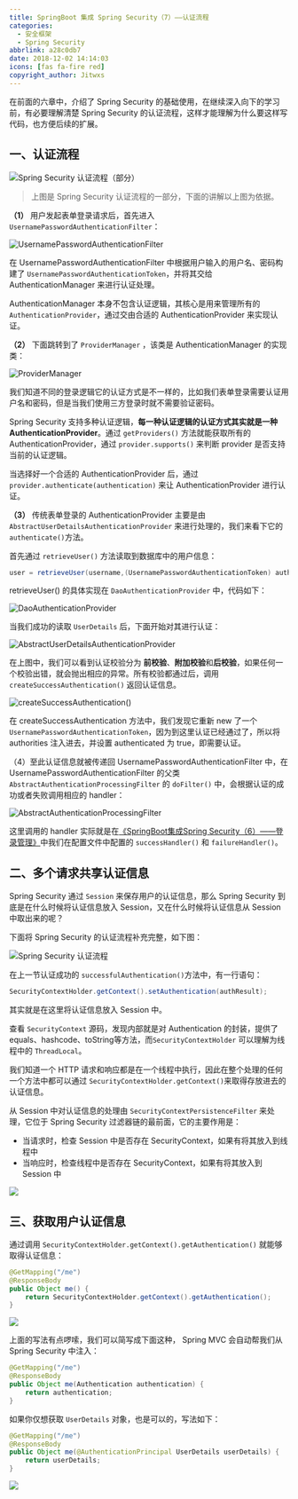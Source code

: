 ```yaml
---
title: SpringBoot 集成 Spring Security（7）——认证流程
categories:
  - 安全框架
  - Spring Security
abbrlink: a28c0db7
date: 2018-12-02 14:14:03
icons: [fas fa-fire red]
copyright_author: Jitwxs
---
```


在前面的六章中，介绍了 Spring Security 的基础使用，在继续深入向下的学习前，有必要理解清楚 Spring Security 的认证流程，这样才能理解为什么要这样写代码，也方便后续的扩展。

## 一、认证流程

![Spring Security 认证流程（部分）](https://cdn.jsdelivr.net/gh/jitwxs/cdn/blog/posts/20181202095539982.png)

>上图是 Spring Security 认证流程的一部分，下面的讲解以上图为依据。

**（1）** 用户发起表单登录请求后，首先进入 `UsernamePasswordAuthenticationFilter`：

![UsernamePasswordAuthenticationFilter](https://cdn.jsdelivr.net/gh/jitwxs/cdn/blog/posts/2018120210045295.png)

在 UsernamePasswordAuthenticationFilter 中根据用户输入的用户名、密码构建了 `UsernamePasswordAuthenticationToken`，并将其交给 AuthenticationManager 来进行认证处理。

AuthenticationManager 本身不包含认证逻辑，其核心是用来管理所有的 `AuthenticationProvider`，通过交由合适的 AuthenticationProvider 来实现认证。

**（2）** 下面跳转到了 `ProviderManager` ，该类是 AuthenticationManager 的实现类：

![ProviderManager](https://cdn.jsdelivr.net/gh/jitwxs/cdn/blog/posts/20181202102203137.png)

我们知道不同的登录逻辑它的认证方式是不一样的，比如我们表单登录需要认证用户名和密码，但是当我们使用三方登录时就不需要验证密码。

Spring Security 支持多种认证逻辑，**每一种认证逻辑的认证方式其实就是一种 AuthenticationProvider**。通过 `getProviders()` 方法就能获取所有的 AuthenticationProvider，通过 `provider.supports()` 来判断 provider 是否支持当前的认证逻辑。

当选择好一个合适的 AuthenticationProvider 后，通过 `provider.authenticate(authentication)` 来让 AuthenticationProvider 进行认证。

**（3）** 传统表单登录的 AuthenticationProvider 主要是由 `AbstractUserDetailsAuthenticationProvider` 来进行处理的，我们来看下它的 `authenticate()`方法。

首先通过 `retrieveUser()` 方法读取到数据库中的用户信息：

```java
user = retrieveUser(username,(UsernamePasswordAuthenticationToken) authentication);
```

retrieveUser() 的具体实现在 `DaoAuthenticationProvider` 中，代码如下：

![DaoAuthenticationProvider](https://cdn.jsdelivr.net/gh/jitwxs/cdn/blog/posts/20181202103804350.png)

当我们成功的读取 `UserDetails` 后，下面开始对其进行认证：

![AbstractUserDetailsAuthenticationProvider](https://cdn.jsdelivr.net/gh/jitwxs/cdn/blog/posts/20181202105844461.png)

在上图中，我们可以看到认证校验分为 **前校验**、**附加校验**和**后校验**，如果任何一个校验出错，就会抛出相应的异常。所有校验都通过后，调用 `createSuccessAuthentication()` 返回认证信息。

![createSuccessAuthentication()]()

在 createSuccessAuthentication 方法中，我们发现它重新 new 了一个 `UsernamePasswordAuthenticationToken`，因为到这里认证已经通过了，所以将 authorities 注入进去，并设置 authenticated 为 true，即需要认证。

（4）至此认证信息就被传递回 UsernamePasswordAuthenticationFilter 中，在 UsernamePasswordAuthenticationFilter 的父类 `AbstractAuthenticationProcessingFilter` 的 `doFilter()` 中，会根据认证的成功或者失败调用相应的 handler：

![AbstractAuthenticationProcessingFilter](https://cdn.jsdelivr.net/gh/jitwxs/cdn/blog/posts/20181202113101881.png)

这里调用的 handler 实际就是在[《SpringBoot集成Spring Security（6）——登录管理》](/59f4016e.html)中我们在配置文件中配置的 `successHandler()` 和 `failureHandler()`。

## 二、多个请求共享认证信息

Spring Security 通过 `Session` 来保存用户的认证信息，那么 Spring Security 到底是在什么时候将认证信息放入 Session，又在什么时候将认证信息从 Session 中取出来的呢？

下面将 Spring Security 的认证流程补充完整，如下图：

![Spring Security 认证流程](https://cdn.jsdelivr.net/gh/jitwxs/cdn/blog/posts/20180630104958316.png)

在上一节认证成功的 `successfulAuthentication()`方法中，有一行语句：

```java
SecurityContextHolder.getContext().setAuthentication(authResult);
```

其实就是在这里将认证信息放入 Session 中。

查看 `SecurityContext` 源码，发现内部就是对 Authentication 的封装，提供了 equals、hashcode、toString等方法，而`SecurityContextHolder` 可以理解为线程中的 `ThreadLocal`。

我们知道一个 HTTP 请求和响应都是在一个线程中执行，因此在整个处理的任何一个方法中都可以通过 `SecurityContextHolder.getContext()`来取得存放进去的认证信息。

从 Session 中对认证信息的处理由 `SecurityContextPersistenceFilter` 来处理，它位于 Spring Security 过滤器链的最前面，它的主要作用是：

- 当请求时，检查 Session 中是否存在 SecurityContext，如果有将其放入到线程中
- 当响应时，检查线程中是否存在 SecurityContext，如果有将其放入到 Session 中

![](https://cdn.jsdelivr.net/gh/jitwxs/cdn/blog/posts/20180630114216422.png)

## 三、获取用户认证信息

通过调用 `SecurityContextHolder.getContext().getAuthentication()` 就能够取得认证信息：

```java
@GetMapping("/me")
@ResponseBody
public Object me() {
    return SecurityContextHolder.getContext().getAuthentication();
}
```

![](https://cdn.jsdelivr.net/gh/jitwxs/cdn/blog/posts/20181202140404470.png)

上面的写法有点啰嗦，我们可以简写成下面这种， Spring MVC 会自动帮我们从 Spring Security 中注入：

```java
@GetMapping("/me")
@ResponseBody
public Object me(Authentication authentication) {
    return authentication;
}
```

如果你仅想获取 `UserDetails` 对象，也是可以的，写法如下：

```java
@GetMapping("/me")
@ResponseBody
public Object me(@AuthenticationPrincipal UserDetails userDetails) {
    return userDetails;
}
```

![](https://cdn.jsdelivr.net/gh/jitwxs/cdn/blog/posts/20181202140702514.png)
